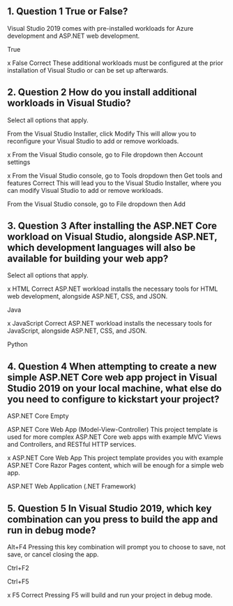## 1. Question 1 True or False? 

Visual Studio 2019 comes with pre-installed workloads for Azure development and ASP.NET web development.



True


x False
Correct
These additional workloads must be configured at the prior installation of Visual Studio or can be set up afterwards.



## 2. Question 2 How do you install additional workloads in Visual Studio?

Select all options that apply.



From the Visual Studio Installer, click Modify
This will allow you to reconfigure your Visual Studio to add or remove workloads.

x From the Visual Studio console, go to File dropdown then Account settings


x From the Visual Studio console, go to Tools dropdown then Get tools and features
Correct
This will lead you to the Visual Studio Installer, where you can modify Visual Studio to add or remove workloads. 


From the Visual Studio console, go to File dropdown then Add





## 3. Question 3 After installing the ASP.NET Core workload on Visual Studio, alongside ASP.NET, which development languages will also be available for building your web app?

Select all options that apply.



x HTML
Correct
ASP.NET workload installs the necessary tools for HTML web development, alongside ASP.NET, CSS, and JSON. 

Java


x JavaScript
Correct
ASP.NET workload installs the necessary tools for JavaScript, alongside ASP.NET, CSS, and JSON. 


Python


## 4. Question 4 When attempting to create a new simple ASP.NET Core web app project in Visual Studio 2019 on your local machine, what else do you need to configure to kickstart your project?



ASP.NET Core Empty


ASP.NET Core Web App (Model-View-Controller) 
This project template is used for more complex ASP.NET Core web apps with example MVC Views and Controllers, and RESTful HTTP services.


x ASP.NET Core Web App
This project template provides you with example ASP.NET Core Razor Pages content, which will be enough for a simple web app.  


ASP.NET Web Application (.NET Framework)



## 5. Question 5 In Visual Studio 2019, which key combination can you press to build the app and run in debug mode?



Alt+F4
Pressing this key combination will prompt you to choose to save, not save, or cancel closing the app.

Ctrl+F2


Ctrl+F5


x F5
Correct
Pressing F5 will build and run your project in debug mode.

